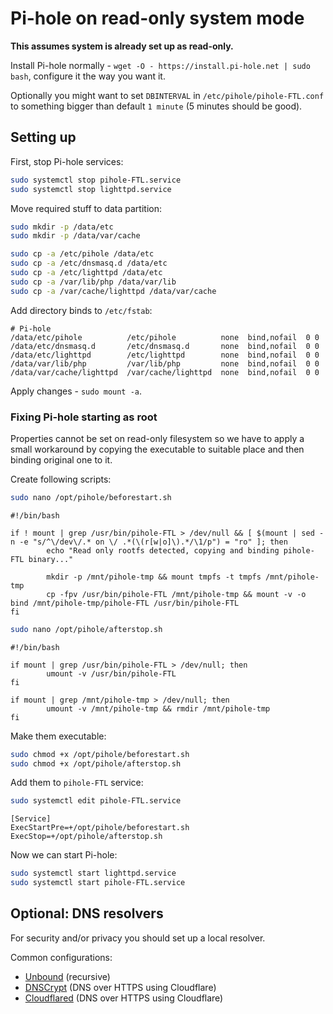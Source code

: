 # Pi-hole on read-only system mode

**This assumes system is already set up as read-only.**

Install Pi-hole normally - `wget -O - https://install.pi-hole.net | sudo bash`, configure it the way you want it.

Optionally you might want to set `DBINTERVAL` in `/etc/pihole/pihole-FTL.conf` to something bigger than default `1 minute` (5 minutes should be good).

## Setting up

First, stop Pi-hole services:
```bash
sudo systemctl stop pihole-FTL.service
sudo systemctl stop lighttpd.service
```

Move required stuff to data partition:
```bash
sudo mkdir -p /data/etc
sudo mkdir -p /data/var/cache

sudo cp -a /etc/pihole /data/etc
sudo cp -a /etc/dnsmasq.d /data/etc
sudo cp -a /etc/lighttpd /data/etc
sudo cp -a /var/lib/php /data/var/lib
sudo cp -a /var/cache/lighttpd /data/var/cache
```

Add directory binds to `/etc/fstab`:
```
# Pi-hole
/data/etc/pihole          /etc/pihole          none  bind,nofail  0 0
/data/etc/dnsmasq.d       /etc/dnsmasq.d       none  bind,nofail  0 0
/data/etc/lighttpd        /etc/lighttpd        none  bind,nofail  0 0
/data/var/lib/php         /var/lib/php         none  bind,nofail  0 0
/data/var/cache/lighttpd  /var/cache/lighttpd  none  bind,nofail  0 0
```

Apply changes - `sudo mount -a`.

### Fixing Pi-hole starting as root

Properties cannot be set on read-only filesystem so we have to apply a small workaround by copying the executable to suitable place and then binding original one to it.

Create following scripts:

```bash
sudo nano /opt/pihole/beforestart.sh
```
```
#!/bin/bash

if ! mount | grep /usr/bin/pihole-FTL > /dev/null && [ $(mount | sed -n -e "s/^\/dev\/.* on \/ .*(\(r[w|o]\).*/\1/p") = "ro" ]; then
        echo "Read only rootfs detected, copying and binding pihole-FTL binary..."

        mkdir -p /mnt/pihole-tmp && mount tmpfs -t tmpfs /mnt/pihole-tmp
        cp -fpv /usr/bin/pihole-FTL /mnt/pihole-tmp && mount -v -o bind /mnt/pihole-tmp/pihole-FTL /usr/bin/pihole-FTL
fi
```

```bash
sudo nano /opt/pihole/afterstop.sh
```
```
#!/bin/bash

if mount | grep /usr/bin/pihole-FTL > /dev/null; then
        umount -v /usr/bin/pihole-FTL
fi

if mount | grep /mnt/pihole-tmp > /dev/null; then
        umount -v /mnt/pihole-tmp && rmdir /mnt/pihole-tmp
fi
```

Make them executable:
```bash
sudo chmod +x /opt/pihole/beforestart.sh
sudo chmod +x /opt/pihole/afterstop.sh
```

Add them to `pihole-FTL` service:

```bash
sudo systemctl edit pihole-FTL.service
```
```
[Service]
ExecStartPre=+/opt/pihole/beforestart.sh
ExecStop=+/opt/pihole/afterstop.sh
```

Now we can start Pi-hole:
```bash
sudo systemctl start lighttpd.service
sudo systemctl start pihole-FTL.service
```

## Optional: DNS resolvers

For security and/or privacy you should set up a local resolver.

Common configurations:
- [Unbound](/02-1%20Unbound.md) (recursive)
- [DNSCrypt](/02-2%20DNSCrypt.md) (DNS over HTTPS using Cloudflare)
- [Cloudflared](/02-3%20Cloudflared.md) (DNS over HTTPS using Cloudflare)
